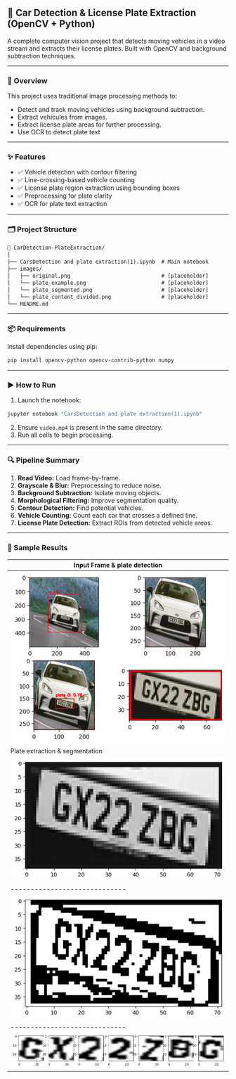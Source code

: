 ## 🚗 Car Detection & License Plate Extraction (OpenCV + Python)

A complete computer vision project that detects moving vehicles in a video stream and extracts their license plates. Built with OpenCV and background subtraction techniques.

---

### 📸 Overview

This project uses traditional image processing methods to:

* Detect and track moving vehicles using background subtraction.
* Extract vehicules from images.
* Extract license plate areas for further processing.
* Use OCR to detect plate text

---

### ✨ Features

* ✅ Vehicle detection with contour filtering
* ✅ Line-crossing-based vehicle counting
* ✅ License plate region extraction using bounding boxes
* ✅ Preprocessing for plate clarity
* ✅ OCR for plate text extraction

---

### 🗂 Project Structure

```
📁 CarDetection-PlateExtraction/
│
├── CarsDetection and plate extraction(1).ipynb  # Main notebook
├── images/
│   ├── original.png                             # [placeholder]
│   └── plate_example.png                        # [placeholder]
│   └── plate_segmented.png                      # [placeholder]
│   └── plate_content_divided.png                # [placeholder]
└── README.md
```

---

### 📦 Requirements

Install dependencies using pip:

```bash
pip install opencv-python opencv-contrib-python numpy
```

---

### ▶️ How to Run

1. Launch the notebook:

```bash
jupyter notebook "CarsDetection and plate extraction(1).ipynb"
```

2. Ensure `video.mp4` is present in the same directory.
3. Run all cells to begin processing.

---

### 🔍 Pipeline Summary

1. **Read Video:** Load frame-by-frame.
2. **Grayscale & Blur:** Preprocessing to reduce noise.
3. **Background Subtraction:** Isolate moving objects.
4. **Morphological Filtering:** Improve segmentation quality.
5. **Contour Detection:** Find potential vehicles.
6. **Vehicle Counting:** Count each car that crosses a defined line.
7. **License Plate Detection:** Extract ROIs from detected vehicle areas.

---

### 🧪 Sample Results

| Input Frame & plate detection |
| ----------------------------- |
| ![frame](images/original.png) |
| Plate extraction & segmentation |
| ![frame](images/plate1.png) | 
| ----------------------------- |
| ![frame](images/plate2.png) |
| ----------------------------- |
| ![frame](images/prediction.png) |


